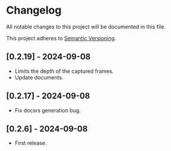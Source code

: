 # Changelog

All notable changes to this project will be documented in this file.

This project adheres to [Semantic Versioning](https://semver.org).

<!--
Note: In this file, do not use the hard wrap in the middle of a sentence for compatibility with GitHub comment style markdown rendering.
-->

## [0.2.19] - 2024-09-08

- Limits the depth of the captured frames.
- Update documents.

## [0.2.17] - 2024-09-08

- Fix docsrs generation bug.

## [0.2.6] - 2024-09-08

- First release.
